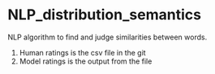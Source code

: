 # NLP_distribution_semantics
NLP algorithm to find and judge similarities between words. 

1. Human ratings is the csv file in the git
2. Model ratings is the output from the file 
